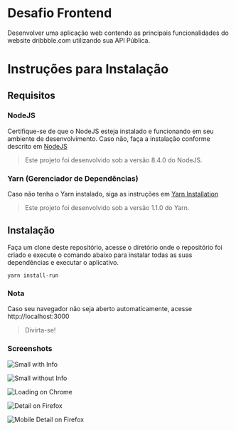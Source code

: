 # Desafio Frontend
Desenvolver uma aplicação web contendo as principais funcionalidades do website dribbble.com utilizando sua API Pública.


# Instruções para Instalação
## Requisitos
### NodeJS
Certifique-se de que o NodeJS esteja instalado e funcionando em seu ambiente de desenvolvimento.
Caso não, faça a instalação conforme descrito em [NodeJS](https://nodejs.org/)

> Este projeto foi desenvolvido sob a versão 8.4.0 do NodeJS.

### Yarn (Gerenciador de Dependências)
Caso não tenha o Yarn instalado, siga as instruções em [Yarn Installation](https://yarnpkg.com/en/docs/install)

> Este projeto foi desenvolvido sob a versão 1.1.0 do Yarn.


## Instalação
Faça um clone deste repositório, acesse o diretório onde o repositório foi criado e execute o comando abaixo para instalar todas as suas dependências e executar o aplicativo.

```
yarn install-run
```


### Nota
Caso seu navegador não seja aberto automaticamente, acesse http://localhost:3000

> Divirta-se!

### Screenshots
![Small with Info](https://www.dropbox.com/s/rdgwqbpy0geb9nr/small-with-info.png?dl=0)

![Small without Info](https://www.dropbox.com/s/nb0wduweppdfazp/small-without-info.png?dl=0)

![Loading on Chrome](https://www.dropbox.com/s/y8t7zfhmlxpalll/loading-on-chrome.png?dl=0)

![Detail on Firefox](https://www.dropbox.com/s/vve086jwfwgcwsp/detail-on-firefox.png?dl=0)

![Mobile Detail on Firefox](https://www.dropbox.com/s/yk8b9y7ko2fzdh8/detail-mobile-on-firefox.png?dl=0)